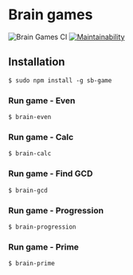 # Brain games

![Brain Games CI](https://github.com/d-batmanov/frontend-project-lvl1/workflows/Brain%20Games%20CI/badge.svg)
[![Maintainability](https://api.codeclimate.com/v1/badges/a99a88d28ad37a79dbf6/maintainability)](https://codeclimate.com/github/codeclimate/codeclimate/maintainability)

## Installation

```
$ sudo npm install -g sb-game
```

### Run game - Even

```
$ brain-even
```

### Run game - Calc

```
$ brain-calc
```

### Run game - Find GCD

```
$ brain-gcd
```

### Run game - Progression

```
$ brain-progression
```

### Run game - Prime

```
$ brain-prime
```
